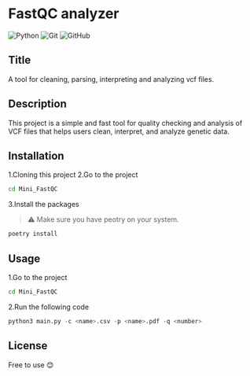 # FastQC analyzer
![Python](https://img.shields.io/badge/python-3670A0?style=for-the-badge&logo=python&logoColor=ffdd54)
![Git](https://img.shields.io/badge/git-%23F05033.svg?style=for-the-badge&logo=git&logoColor=white)
![GitHub](https://img.shields.io/badge/github-%23121011.svg?style=for-the-badge&logo=github&logoColor=white)

## Title 
A tool for cleaning, parsing, interpreting and analyzing vcf files.

## Description
This project is a simple and fast tool for quality checking and analysis of VCF files that helps users clean, interpret, and analyze genetic data.

## Installation 
1.Cloning this project
2.Go to the project
```bash
cd Mini_FastQC
```
3.Install the packages
>⚠️ Make sure you have peotry on your system.
```python
poetry install
```

## Usage
1.Go to the project
```bash
cd Mini_FastQC
```
2.Run the following code
```python
python3 main.py -c <name>.csv -p <name>.pdf -q <number>
```

## License
Free to use 😊

